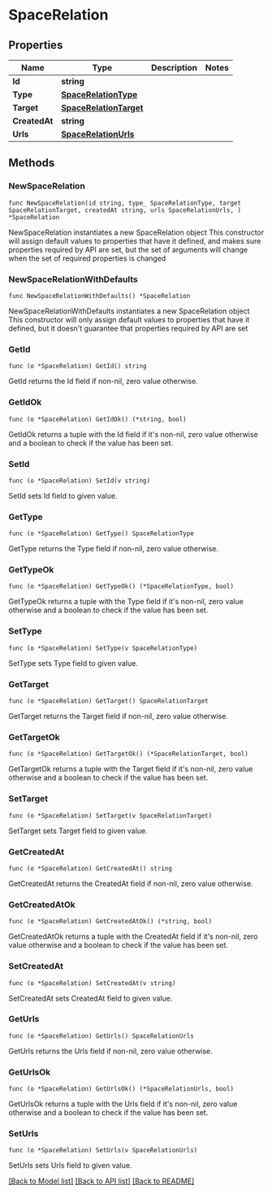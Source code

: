 # SpaceRelation

## Properties

Name | Type | Description | Notes
------------ | ------------- | ------------- | -------------
**Id** | **string** |  | 
**Type** | [**SpaceRelationType**](SpaceRelationType.md) |  | 
**Target** | [**SpaceRelationTarget**](SpaceRelationTarget.md) |  | 
**CreatedAt** | **string** |  | 
**Urls** | [**SpaceRelationUrls**](SpaceRelationUrls.md) |  | 

## Methods

### NewSpaceRelation

`func NewSpaceRelation(id string, type_ SpaceRelationType, target SpaceRelationTarget, createdAt string, urls SpaceRelationUrls, ) *SpaceRelation`

NewSpaceRelation instantiates a new SpaceRelation object
This constructor will assign default values to properties that have it defined,
and makes sure properties required by API are set, but the set of arguments
will change when the set of required properties is changed

### NewSpaceRelationWithDefaults

`func NewSpaceRelationWithDefaults() *SpaceRelation`

NewSpaceRelationWithDefaults instantiates a new SpaceRelation object
This constructor will only assign default values to properties that have it defined,
but it doesn't guarantee that properties required by API are set

### GetId

`func (o *SpaceRelation) GetId() string`

GetId returns the Id field if non-nil, zero value otherwise.

### GetIdOk

`func (o *SpaceRelation) GetIdOk() (*string, bool)`

GetIdOk returns a tuple with the Id field if it's non-nil, zero value otherwise
and a boolean to check if the value has been set.

### SetId

`func (o *SpaceRelation) SetId(v string)`

SetId sets Id field to given value.


### GetType

`func (o *SpaceRelation) GetType() SpaceRelationType`

GetType returns the Type field if non-nil, zero value otherwise.

### GetTypeOk

`func (o *SpaceRelation) GetTypeOk() (*SpaceRelationType, bool)`

GetTypeOk returns a tuple with the Type field if it's non-nil, zero value otherwise
and a boolean to check if the value has been set.

### SetType

`func (o *SpaceRelation) SetType(v SpaceRelationType)`

SetType sets Type field to given value.


### GetTarget

`func (o *SpaceRelation) GetTarget() SpaceRelationTarget`

GetTarget returns the Target field if non-nil, zero value otherwise.

### GetTargetOk

`func (o *SpaceRelation) GetTargetOk() (*SpaceRelationTarget, bool)`

GetTargetOk returns a tuple with the Target field if it's non-nil, zero value otherwise
and a boolean to check if the value has been set.

### SetTarget

`func (o *SpaceRelation) SetTarget(v SpaceRelationTarget)`

SetTarget sets Target field to given value.


### GetCreatedAt

`func (o *SpaceRelation) GetCreatedAt() string`

GetCreatedAt returns the CreatedAt field if non-nil, zero value otherwise.

### GetCreatedAtOk

`func (o *SpaceRelation) GetCreatedAtOk() (*string, bool)`

GetCreatedAtOk returns a tuple with the CreatedAt field if it's non-nil, zero value otherwise
and a boolean to check if the value has been set.

### SetCreatedAt

`func (o *SpaceRelation) SetCreatedAt(v string)`

SetCreatedAt sets CreatedAt field to given value.


### GetUrls

`func (o *SpaceRelation) GetUrls() SpaceRelationUrls`

GetUrls returns the Urls field if non-nil, zero value otherwise.

### GetUrlsOk

`func (o *SpaceRelation) GetUrlsOk() (*SpaceRelationUrls, bool)`

GetUrlsOk returns a tuple with the Urls field if it's non-nil, zero value otherwise
and a boolean to check if the value has been set.

### SetUrls

`func (o *SpaceRelation) SetUrls(v SpaceRelationUrls)`

SetUrls sets Urls field to given value.



[[Back to Model list]](../README.md#documentation-for-models) [[Back to API list]](../README.md#documentation-for-api-endpoints) [[Back to README]](../README.md)


